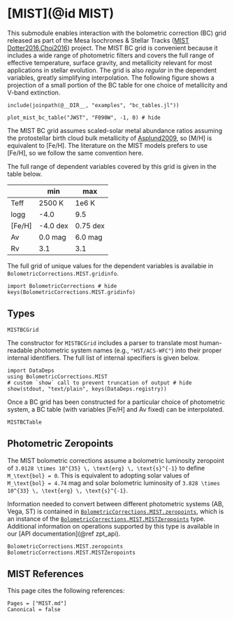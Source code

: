 # [MIST](@id MIST)

This submodule enables interaction with the bolometric correction (BC) grid released as part of the Mesa Isochrones & Stellar Tracks ([MIST](https://waps.cfa.harvard.edu/MIST/) [Dotter2016,Choi2016](@cite)) project. The MIST BC grid is convenient because it includes a wide range of photometric filters and covers the full range of effective temperature, surface gravity, and metallicity relevant for most applications in stellar evolution. The grid is also *regular* in the dependent variables, greatly simplifying interpolation. The following figure shows a projection of a small portion of the BC table for one choice of metallicity and V-band extinction.

```@setup mist_plotting
include(joinpath(@__DIR__, "examples", "bc_tables.jl"))
```
```@example mist_plotting
plot_mist_bc_table("JWST", "F090W", -1, 0) # hide
```

The MIST BC grid assumes scaled-solar metal abundance ratios assuming the protostellar birth cloud bulk metallicity of [Asplund2009](@citet), so \[M/H\] is equivalent to \[Fe/H\]. The literature on the MIST models prefers to use \[Fe/H\], so we follow the same convention here.

The full range of dependent variables covered by this grid is given in the table below.

|        | min    | max   |
|--------|--------|-------|
| Teff   | 2500 K | 1e6 K |
| logg   | -4.0   | 9.5   |
| \[Fe/H\] | -4.0 dex   | 0.75 dex  |
| Av     | 0.0 mag    | 6.0 mag   |
| Rv     | 3.1    | 3.1   |

The full grid of unique values for the dependent variables is availabie in `BolometricCorrections.MIST.gridinfo`.

```@example
import BolometricCorrections # hide
keys(BolometricCorrections.MIST.gridinfo)
```

## Types

```@docs
MISTBCGrid
```

The constructor for `MISTBCGrid` includes a parser to translate most human-readable photometric system names (e.g., `"HST/ACS-WFC"`) into their proper internal identifiers. The full list of internal specifiers is given below.

```@example
import DataDeps
using BolometricCorrections.MIST
# custom `show` call to prevent truncation of output # hide
show(stdout, "text/plain", keys(DataDeps.registry))
```

Once a BC grid has been constructed for a particular choice of photometric system, a BC table (with variables \[Fe/H\] and Av fixed) can be interpolated. 

```@docs
MISTBCTable
```

## Photometric Zeropoints
The MIST bolometric corrections assume a bolometric luminosity zeropoint of ``3.0128 \times 10^{35} \, \text{erg} \, \text{s}^{-1}`` to define ``M_\text{bol} = 0``. This is equivalent to adopting solar values of ``M_\text{bol} = 4.74`` mag and solar bolometric luminosity of ``3.828 \times 10^{33} \, \text{erg} \, \text{s}^{-1}``.

Information needed to convert between different photometric systems (AB, Vega, ST) is contained in [`BolometricCorrections.MIST.zeropoints`](@ref), which is an instance of the [`BolometricCorrections.MIST.MISTZeropoints`](@ref) type. Additional information on operations supported by this type is available in our [API documentation](@ref zpt_api).

```@docs
BolometricCorrections.MIST.zeropoints
BolometricCorrections.MIST.MISTZeropoints
```

## MIST References
This page cites the following references:

```@bibliography
Pages = ["MIST.md"]
Canonical = false
```
